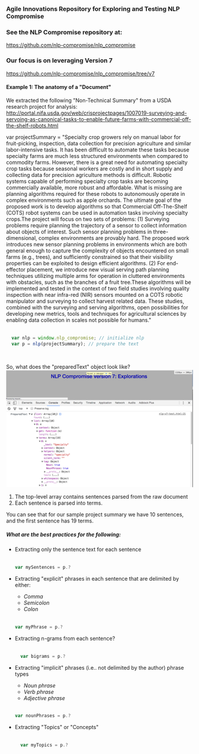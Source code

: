 ### Agile Innovations Repository for Exploring and Testing NLP Compromise

### See the NLP Compromise repository at:

https://github.com/nlp-compromise/nlp_compromise

### Our focus is on leveraging Version 7

https://github.com/nlp-compromise/nlp_compromise/tree/v7

#### Example 1: The anatomy of a "Document"

We extracted the following "Non-Technical Summary" from a USDA research project for analysis:
http://portal.nifa.usda.gov/web/crisprojectpages/1007019-surveying-and-servoing-as-canonical-tasks-to-enable-future-farms-with-commercial-off-the-shelf-robots.html


var projectSummary = "Specialty crop growers rely on manual labor for fruit-picking, inspection, data collection for precision agriculture and similar labor-intensive tasks. It has been difficult to automate these tasks because specialty farms are much less structured environments when compared to commodity farms. However, there is a great need for automating specialty crop tasks because seasonal workers are costly and in short supply and collecting data for precision agriculture methods is difficult. Robotic systems capable of performing specialty crop tasks are becoming commercially available, more robust and affordable. What is missing are planning algorithms required for these robots to autonomously operate in complex environments such as apple orchards. The ultimate goal of the proposed work is to develop algorithms so that Commercial Off-The-Shelf (COTS) robot systems can be used in automation tasks involving specialty crops.The project will focus on two sets of problems: (1) Surveying problems require planning the trajectory of a sensor to collect information about objects of interest. Such sensor planning problems in three-dimensional, complex environments are provably hard. The proposed work introduces new sensor planning problems in environments which are both general enough to capture the complexity of objects encountered on small farms (e.g., trees), and sufficiently constrained so that their visibility properties can be exploited to design efficient algorithms. (2) For end-effector placement, we introduce new visual serving path planning techniques utilizing multiple arms for operation in cluttered environments with obstacles, such as the branches of a fruit tree.These algorithms will be implemented and tested in the context of two field studies involving quality inspection with near infra-red (NIR) sensors mounted on a COTS robotic manipulator and surveying to collect harvest related data. These studies, combined with the surveying and serving algorithms, open possibilities for developing new metrics, tools and techniques for agricultural sciences by enabling data collection in scales not possible for humans."


``` javaScript

  var nlp = window.nlp_compromise; // initialize nlp
  var p = nlp(projectSummary); // prepare the text

```
<br/>

So, what does the "preparedText" object look like?
<br/>
![item 1](images/prepared-text-1.png?raw=true)<br/>

1. The top-level array contains sentences parsed from the raw document
2. Each sentence is parsed into terms.

You can see that for our sample project summary we have 10 sentences, and the first sentence has 19 terms.

##### What are the best practices for the following:

- Extracting only the sentence text for each sentence

  ``` javaScript

  var mySentences = p.?

  ```
- Extracting "explicit" phrases in each sentence that are delimited by either:
  - <em>Comma</em>
  - <em>Semicolon</em>
  - <em>Colon</em>

  ``` javaScript

  var myPhrase = p.?

  ```
- Extracting n-grams from each sentence?

  ``` javaScript

    var bigrams = p.?

  ```
- Extracting "implicit" phrases (i.e.. not delimited by the author) phrase types

  - <em>Noun phrase</em>
  - <em>Verb phrase</em>
  - <em>Adjective phrase</em>

  ``` javaScript

  var nounPhrases = p.?

  ```

- Extracting "Topics" or "Concepts"

  ``` javaScript

    var myTopics = p.?

  ```
